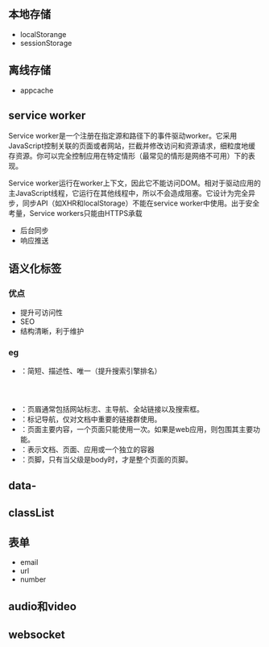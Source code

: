 ## 本地存储
- localStorange
- sessionStorage

## 离线存储
- appcache

## service worker
Service worker是一个注册在指定源和路径下的事件驱动worker。它采用JavaScript控制关联的页面或者网站，拦截并修改访问和资源请求，细粒度地缓存资源。你可以完全控制应用在特定情形（最常见的情形是网络不可用）下的表现。

Service worker运行在worker上下文，因此它不能访问DOM。相对于驱动应用的主JavaScript线程，它运行在其他线程中，所以不会造成阻塞。它设计为完全异步，同步API（如XHR和localStorage）不能在service worker中使用。出于安全考量，Service workers只能由HTTPS承载
- 后台同步
- 响应推送
## 语义化标签
### 优点
- 提升可访问性
- SEO
- 结构清晰，利于维护
### eg
- <title></title>：简短、描述性、唯一（提升搜索引擎排名）
- <header></header>：页眉通常包括网站标志、主导航、全站链接以及搜索框。
- <nav></nav>：标记导航，仅对文档中重要的链接群使用。
- <main></main>：页面主要内容，一个页面只能使用一次。如果是web应用，则包围其主要功能。
- <article></article>：表示文档、页面、应用或一个独立的容器
- <footer></footer>：页脚，只有当父级是body时，才是整个页面的页脚。

## data-
## classList
## 表单
- email
- url
- number
## audio和video
## websocket
